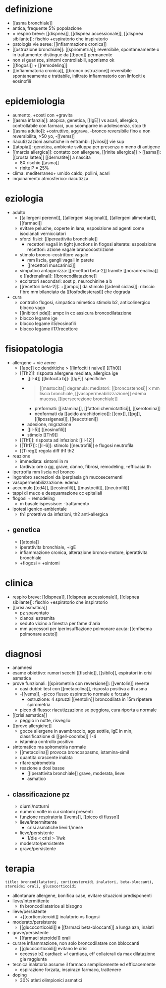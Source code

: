 # definizione
- [[asma bronchiale]]
- antica, frequente 5% popolazione
- = respiro breve: [[dispnea]], [[dispnea accessionale]], [[dispnea sibilante]]: fischio +espiratorio che inspiratorio
- patologia vie aeree: [[infiammazione cronica]]
- [[ostruzione bronchiale]]: [[spirometria]]; reversibile, spontaneamente o in trattamento: distingue da [[bpco]] permanente
- non si guarisce, sintomi controllabili, agonismo ok
- [[flogosi]] + [[remodeling]]
- [[infiammatoria cronica]], [[bronco ostruzione]] reversibile spontaneamente e trattabile, iniltrato infiammatorio con linfociti e eosinofili

# epidemiologia
- aumento, +costi con +gravita
- [[asma infanzia]]: atopica, genetica, [[IgE]] vs acari, allergico, controllabile con farmaci, puo scomparire in adolescenza, stop th
- [[asma adulto]]: +ostruttivo, aggrava, -bronco reversibile fino a non reversibilita, >50 yo, -[[vems]]
- riacutizzazioni asmatiche in entrambi: [[virosi]] vie sup
- [[atopia]]: genetica, ambiente sviluppa per presenza o meno di antigene
- [[marcia allergica]]: contatto con allergene, [[rinite allergica]] > [[asma]]: [[crosta lattea]] [[dermatite]] a nascita
	- 8X rischio [[asma]]
	- rinite P = 25%
- clima: mediterraneo+ umido caldo, pollini, acari
- inquinamento atmosferico: riacutizza

# eziologia
- adulto
	- [[allergeni perenni]], [[allergeni stagionali]], [[allergeni alimentari]], [[farmaci]]
	- evitare peluche, coperte in lana, esposizione ad agenti come isocianati vernicciatori
	- sforzi fisici: [[ipereattivita bronchiale]]
		- recettori vagali in tight junctions in flogosi alterate: esposizione recettori: azione vagale brancocostrizione
	- stimolo bronco-costrittore vagale
		- mm liscia, gangli vagali in parete
		- [[recettori muscarinici]]
	- simpatico antagonizza: [[recettori beta-2]] tramite [[noradrenalina]] e [[adrenalina]]: [[broncodilatazione]]
	- eccitatori secondari: sost p, neurochinine a b
	- [[recettori beta-2]]: +[[ampc]] da stimolo [[adenil ciclasi]]: rilascio fibre mm bilanciato da [[fosfodiesterasi]] che degrada
- cura
	- controllo flogosi, simpatico mimetico stimolo b2, anticolinergico blocco vago
	- [[inibitori pde]]: ampc in cc assicura broncodilatazione
	- blocco legame ige
	- blocco legame il5/eosinofili
	- blocco legame il17/recettore

# fisiopatologia
- allergene + vie aeree
	- [[apc]] cc dendritiche > [[linfociti t naive]] [[Th0]]
	- [[Th2]]: risposta allergene mediata, allergica ige
		- [[il-4]] [[linfocita b]]: [[IgE]] specifiche
		- > [[mastocita]] degranula: mediatori: [[broncostenosi]] x mm liscia bronchiale, [[vasopermeabilizzazione]] edema mucosa, [[ipersecrezione bronchiale]]
			- preformati: [[istamina]], [[fattori chemiotattici]], [[serotonina]]
			- neoformati da [[acido arachidonico]]: [[cox]], [[pg]], [[lipossigenasi]], [[leucotrieni]]
		- adesione, migrazione
		- [[il-5]] [[eosinofili]]
		- stimolo [[Th9]]
	- [[Th1]]: risposta ad infezioni: [[il-12]]
	- [[Th17]]: [[il-6]]: stimolo [[neutrofili]] e flogosi neutrofila
	- [[T-reg]] regola diff th1 th2
- reazione
	- immediata: sintomi in m
	- tardiva: ore o gg, grave, danno, fibrosi, remodeling, -efficacia th
- ipertrofia mm liscia nel bronco
- ingombro secrezioni da iperplasia gh mucosecernenti
- vasopermeabilizzazione: edema
- accumulo [[cd4]], [[eosinofili]], [[mastociti]], [[neutrofili]]
- tappi di muco e desquamazione cc epitaliali
- flogosi + remodeling
	- m basale ispessisce: -trattamento
- ipotesi igenico-ambientale
	- th1 protettiva da infezioni, th2 anti-allergica
- ## genetica
	- [[atopia]]
	- iperattivita bronchiale, +igE
	- infiammazione cronica, alterazione bronco-motore, iperattivita bronchiale
	- +flogosi = +sintomi

# clinica
- respiro breve: [[dispnea]], [[dispnea accessionale]], [[dispnea sibilante]]: fischio +espiratorio che inspiratorio
- [[crisi asmatica]]
	- pz spaventato
	- cianosi estremita
	- seduto vicino a finestra per fame d'aria
	- mm accessori per iperinsufflazione polmonare acuta: [[enfisema polmonare acuto]]

# diagnosi
- anamnesi
- esame obiettivo: rumori secchi [[fischio]], [[sibilo]], espiratori in crisi asmatica
- prove funzionali: [[spirometria con reversione]]: [[ventolin]] reverte
	- casi dubbi: test con [[metacolina]], risposta positiva a th asma
	- -[[vems]], -picco flusso espiratorio normale e forzato
		- ostruzione: 4 spruzzi [[ventolin]] broncodilata in 15m ripetere spirometria
	- picco di flusso: riacutizzazione se peggiora, cura riporta a normale
- [[crisi asmatica]]
	- peggio in notte, risveglio
- [[prove allergiche]]
	- gocce allergene in avambraccio, ago sottile, IgE in min, classificazione di [[gell-coombs]] 1-4
	- istamina controllo positivo
- sintomatico ma spirometria normale
	- [[metacolina]] provoca broncospasmo, istamina-simil
	- quantita crascente inalata
	- rifare spirometria
	- reazione a dosi basse
		- [[iperattivita bronchiale]] grave, moderata, lieve
		- asmatico
- ## classificazione pz
	- diurni/notturni
	- numero volte in cui sintomi presenti
	- funzione respiratoria [[vems]], [[picco di flusso]]
	- lieve/intermittente
		- crisi asmatiche lievi 1/mese
	- lieve/persistente
		- 1/die < crisi > 1/wk
	- moderato/persistente
	- grave/persistente

# terapia
```ad-terapia
title: broncodilatatori, corticosteroidi inalatori, beta-bloccanti, steroidei orali, glucocorticoidi
```
- allontanare allergene, bonifica case, evitare situazioni predisponenti
- lieve/intermittente
	- th broncodilatatrice al bisogno
- lieve/persistente
	- +[[corticosteroidi]] inalatorio vs flogosi
- moderato/persistente
	- [[glucocorticoidi]] e [[farmaci beta-bloccanti]] a lunga azn, inalati
- grave/persistente
	- [[farmaci steroidei]] orali
- curare infiammazione, non solo broncodilatare con bbloccanti
	- [[glucocorticoidi]] evitano le crisi
	- eccesso b2 cardiaci: +f cardiaca, eff collaterali da max dilatazione gia raggiunta
- tecnica inalatoria assume il farmaco semplicemente ed efficacemente
	- espirazione forzata, inspirazn farmaco, trattenere
- doping
	- 30% atleti olimpionici asmatici